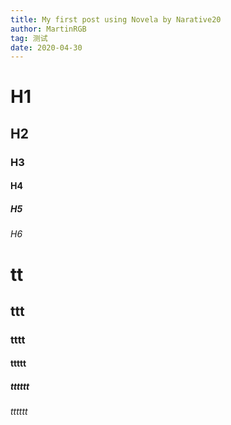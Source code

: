 ```yaml
---
title: My first post using Novela by Narative20
author: MartinRGB
tag: 测试
date: 2020-04-30
---
```


# H1

## H2

### H3

#### H4

##### H5

###### H6

# tt

## ttt

### tttt

#### ttttt

##### tttttt

###### tttttt
